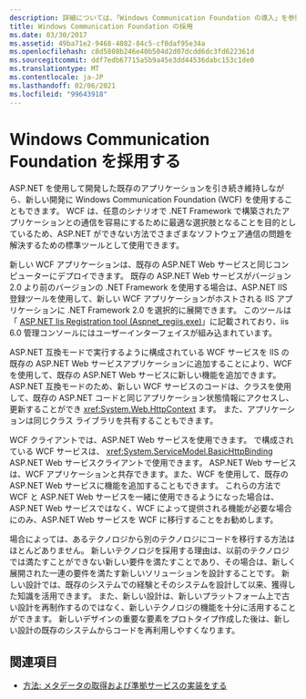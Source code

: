 ```yaml
---
description: 詳細については、「Windows Communication Foundation の導入」を参照してください
title: Windows Communication Foundation の採用
ms.date: 03/30/2017
ms.assetid: 49ba71e2-9468-4082-84c5-cf8daf95e34a
ms.openlocfilehash: c8d5808b246e40b504d2d07dcdd6dc3fd622361d
ms.sourcegitcommit: ddf7edb67715a5b9a45e3dd44536dabc153c1de0
ms.translationtype: MT
ms.contentlocale: ja-JP
ms.lasthandoff: 02/06/2021
ms.locfileid: "99643918"
---
```

# <a name="adopt-windows-communication-foundation"></a>Windows Communication Foundation を採用する

ASP.NET を使用して開発した既存のアプリケーションを引き続き維持しながら、新しい開発に Windows Communication Foundation (WCF) を使用することもできます。 WCF は、任意のシナリオで .NET Framework で構築されたアプリケーションとの通信を容易にするために最適な選択肢となることを目的としているため、ASP.NET ができない方法でさまざまなソフトウェア通信の問題を解決するための標準ツールとして使用できます。

新しい WCF アプリケーションは、既存の ASP.NET Web サービスと同じコンピューターにデプロイできます。 既存の ASP.NET Web サービスがバージョン2.0 より前のバージョンの .NET Framework を使用する場合は、ASP.NET IIS 登録ツールを使用して、新しい WCF アプリケーションがホストされる IIS アプリケーションに .NET Framework 2.0 を選択的に展開できます。 このツールは「 [ASP.NET Iis Registration tool (Aspnet_regiis.exe)](/previous-versions/dotnet/netframework-3.5/k6h9cz8h(v=vs.90))」に記載されており、iis 6.0 管理コンソールにはユーザーインターフェイスが組み込まれています。

ASP.NET 互換モードで実行するように構成されている WCF サービスを IIS の既存の ASP.NET Web サービスアプリケーションに追加することにより、WCF を使用して、既存の ASP.NET Web サービスに新しい機能を追加できます。 ASP.NET 互換モードのため、新しい WCF サービスのコードは、クラスを使用して、既存の ASP.NET コードと同じアプリケーション状態情報にアクセスし、更新することができ <xref:System.Web.HttpContext> ます。 また、アプリケーションは同じクラス ライブラリを共有することもできます。

WCF クライアントでは、ASP.NET Web サービスを使用できます。 で構成されている WCF サービスは、 <xref:System.ServiceModel.BasicHttpBinding> ASP.NET Web サービスクライアントで使用できます。 ASP.NET Web サービスは、WCF アプリケーションと共存できます。また、WCF を使用して、既存の ASP.NET Web サービスに機能を追加することもできます。 これらの方法で WCF と ASP.NET Web サービスを一緒に使用できるようになった場合は、ASP.NET Web サービスではなく、WCF によって提供される機能が必要な場合にのみ、ASP.NET Web サービスを WCF に移行することをお勧めします。

場合によっては、あるテクノロジから別のテクノロジにコードを移行する方法はほとんどありません。 新しいテクノロジを採用する理由は、以前のテクノロジでは満たすことができない新しい要件を満たすことであり、その場合は、新しく展開された一連の要件を満たす新しいソリューションを設計することです。 新しい設計では、既存のシステムでの経験とそのシステムを設計して以来、獲得した知識を活用できます。 また、新しい設計は、新しいプラットフォーム上で古い設計を再制作するのではなく、新しいテクノロジの機能を十分に活用することができます。 新しいデザインの重要な要素をプロトタイプ作成した後は、新しい設計の既存のシステムからコードを再利用しやすくなります。

## <a name="see-also"></a>関連項目

- [方法: メタデータの取得および準拠サービスの実装をする](how-to-retrieve-metadata-and-implement-a-compliant-service.md)
